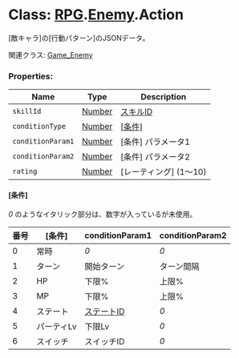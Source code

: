 # Class: [RPG](RPG.md).[Enemy](RPG.Enemy.md).Action
[敵キャラ]の[行動パターン]のJSONデータ。

関連クラス: [Game_Enemy](Game_Enemy.md)


### Properties:

| Name | Type | Description |
| --- | --- | --- |
| `skillId` | [Number](Number.md) | [スキルID](RPG.Skill.md#スキルid) |
| `conditionType` | [Number](Number.md) | [[条件](RPG.Enemy.Action.md#条件)] |
| `conditionParam1` | [Number](Number.md) | [条件] パラメータ1 |
| `conditionParam2` | [Number](Number.md) | [条件] パラメータ2 |
| `rating` | [Number](Number.md) | [レーティング] \(1〜10) |

#### [条件]

*0* のようなイタリック部分は、数字が入っているが未使用。

| 番号 | [条件] | conditionParam1 | conditionParam2 |
| --- | --- | --- | --- |
| 0 | 常時 | *0* | *0* |
| 1 | ターン | 開始ターン | ターン間隔 |
| 2 | HP | 下限% | 上限% |
| 3 | MP | 下限% | 上限% |
| 4 | ステート | [ステートID](RPG.State.md#ステートid) | *0* |
| 5 | パーティLv | 下限Lv | *0* |
| 6 | スイッチ | スイッチID | *0* |